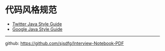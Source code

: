 # 代码风格规范

- [Twitter Java Style Guide](https://github.com/twitter/commons/blob/master/src/java/com/twitter/common/styleguide.mde)
- [Google Java Style Guide](http://google.github.io/styleguide/javaguide.html)
---
github: https://github.com/sjsdfg/Interview-Notebook-PDF